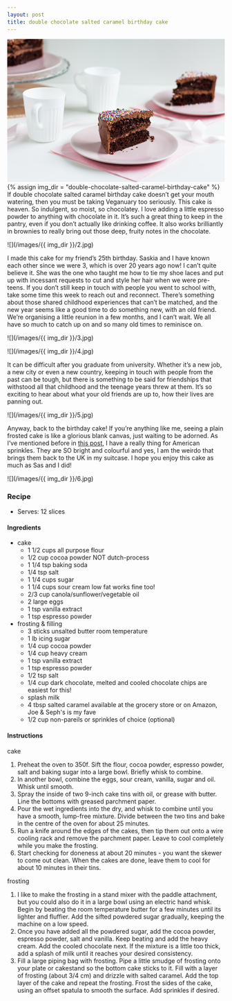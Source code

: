 ```yaml
---
layout: post
title: double chocolate salted caramel birthday cake
---
```

![](/images/double-chocolate-salted-caramel-birthday-cake/1.jpg)
{% assign img_dir = "double-chocolate-salted-caramel-birthday-cake" %}
If double chocolate salted caramel birthday cake doesn’t get your mouth watering, then you must be taking Veganuary too seriously. This cake is heaven. So indulgent, so moist, so chocolatey. I love adding a little espresso powder to anything with chocolate in it. It’s such a great thing to keep in the pantry, even if you don’t actually like drinking coffee. It also works brilliantly in brownies to really bring out those deep, fruity notes in the chocolate.

![](/images/{{ img_dir }}/2.jpg)

I made this cake for my friend’s 25th birthday. Saskia and I have known each other since we were 3, which is over 20 years ago now! I can’t quite believe it. She was the one who taught me how to tie my shoe laces and put up with incessant requests to cut and style her hair when we were pre-teens. If you don’t still keep in touch with people you went to school with, take some time this week to reach out and reconnect. There’s something about those shared childhood experiences that can’t be matched, and the new year seems like a good time to do something new, with an old friend. We’re organising a little reunion in a few months, and I can’t wait. We all have so much to catch up on and so many old times to reminisce on.

![](/images/{{ img_dir }}/3.jpg)

![](/images/{{ img_dir }}/4.jpg)

It can be difficult after you graduate from university. Whether it’s a new job, a new city or even a new country, keeping in touch with people from the past can be tough, but there is something to be said for friendships that withstood all that childhood and the teenage years threw at them. It’s so exciting to hear about what your old friends are up to, how their lives are panning out.

![](/images/{{ img_dir }}/5.jpg)

Anyway, back to the birthday cake! If you’re anything like me, seeing a plain frosted cake is like a glorious blank canvas, just waiting to be adorned. As I’ve mentioned before in [this post](https://queenculinaire.github.io/frosted-funfetti-blondie-bars/), I have a really thing for American sprinkles. They are SO bright and colourful and yes, I am the weirdo that brings them back to the UK in my suitcase. I hope you enjoy this cake as much as Sas and I did!

![](/images/{{ img_dir }}/6.jpg)

### Recipe
+ Serves: 12 slices
#### Ingredients
+ cake
  + 1 1/2 cups all purpose flour
  + 1/2 cup cocoa powder NOT dutch-process
  + 1 1/4 tsp baking soda
  + 1/4 tsp salt
  + 1 1/4 cups sugar
  + 1 1/4 cups sour cream low fat works fine too!
  + 2/3 cup canola/sunflower/vegetable oil
  + 2 large eggs
  + 1 tsp vanilla extract
  + 1 tsp espresso powder
+ frosting & filling
  + 3 sticks unsalted butter room temperature
  + 1 lb icing sugar
  + 1/4 cup cocoa powder
  + 1/4 cup heavy cream
  + 1 tsp vanilla extract
  + 1 tsp espresso powder
  + 1/2 tsp salt
  + 1/4 cup dark chocolate, melted and cooled chocolate chips are easiest for this!
  + splash milk
  + 4 tbsp salted caramel available at the grocery store or on Amazon, Joe & Seph's is my fave
  + 1/2 cup non-pareils or sprinkles of choice (optional)

#### Instructions
cake
1. Preheat the oven to 350f. Sift the flour, cocoa powder, espresso powder, salt and baking sugar into a large bowl. Briefly whisk to combine.
1. In another bowl, combine the eggs, sour cream, vanilla, sugar and oil. Whisk until smooth.
1. Spray the inside of two 9-inch cake tins with oil, or grease with butter. Line the bottoms with greased parchment paper.
1. Pour the wet ingredients into the dry, and whisk to combine until you have a smooth, lump-free mixture. Divide between the two tins and bake in the centre of the oven for about 25 minutes.
1. Run a knife around the edges of the cakes, then tip them out onto a wire cooling rack and remove the parchment paper. Leave to cool completely while you make the frosting.
1. Start checking for doneness at about 20 minutes - you want the skewer to come out clean. When the cakes are done, leave them to cool for about 10 minutes in their tins.

frosting
1. I like to make the frosting in a stand mixer with the paddle attachment, but you could also do it in a large bowl using an electric hand whisk. Begin by beating the room temperature butter for a few minutes until its lighter and fluffier. Add the sifted powdered sugar gradually, keeping the machine on a low speed.
1. Once you have added all the powdered sugar, add the cocoa powder, espresso powder, salt and vanilla. Keep beating and add the heavy cream. Add the cooled chocolate next. If the mixture is a little too thick, add a splash of milk until it reaches your desired consistency.
1. Fill a large piping bag with frosting. Pipe a little smudge of frosting onto your plate or cakestand so the bottom cake sticks to it. Fill with a layer of frosting (about 3/4 cm) and drizzle with salted caramel. Add the top layer of the cake and repeat the frosting. Frost the sides of the cake, using an offset spatula to smooth the surface. Add sprinkles if desired.

